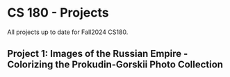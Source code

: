 # CS 180 - Projects

All projects up to date for Fall2024 CS180.

## Project 1: Images of the Russian Empire - Colorizing the Prokudin-Gorskii Photo Collection
